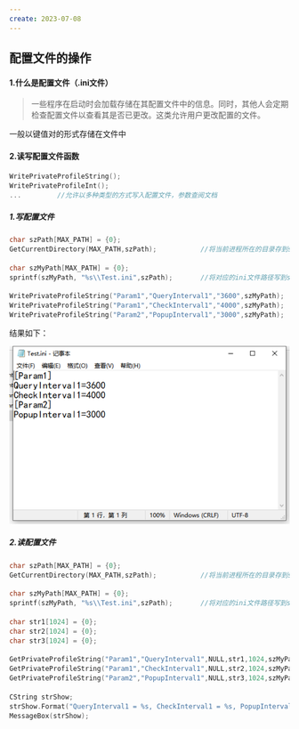 ```yaml
---
create: 2023-07-08
---
```

## 配置文件的操作

#### 1.什么是配置文件（.ini文件）

> 一些程序在启动时会加载存储在其配置文件中的信息。同时，其他人会定期检查配置文件以查看其是否已更改。这类允许用户更改配置的文件。

一般以键值对的形式存储在文件中

#### 2.读写配置文件函数

```C++
WritePrivateProfileString();
WritePrivateProfileInt();
...			//允许以多种类型的方式写入配置文件，参数查阅文档
```

##### 1.写配置文件

```C++
char szPath[MAX_PATH] = {0};
GetCurrentDirectory(MAX_PATH,szPath);			//将当前进程所在的目录存到szPath中

char szMyPath[MAX_PATH] = {0};
sprintf(szMyPath, "%s\\Test.ini",szPath);		//将对应的ini文件路径写到szMyPath中

WritePrivateProfileString("Param1","QueryInterval1","3600",szMyPath);	//写入参数
WritePrivateProfileString("Param1","CheckInterval1","4000",szMyPath);
WritePrivateProfileString("Param2","PopupInterval1","3000",szMyPath);
```

结果如下：

![](picture/配置文件演示.png)

##### 2.读配置文件

```C++
char szPath[MAX_PATH] = {0};
GetCurrentDirectory(MAX_PATH,szPath);			//将当前进程所在的目录存到szPath中

char szMyPath[MAX_PATH] = {0};
sprintf(szMyPath, "%s\\Test.ini",szPath);		//将对应的ini文件路径写到szMyPath中

char str1[1024] = {0};
char str2[1024] = {0};
char str3[1024] = {0};

GetPrivateProfileString("Param1","QueryInterval1",NULL,str1,1024,szMyPath);	//获取配置文件参数
GetPrivateProfileString("Param1","CheckInterval1",NULL,str2,1024,szMyPath);
GetPrivateProfileString("Param2","PopupInterval1",NULL,str3,1024,szMyPath);

CString strShow;
strShow.Format("QueryInterval1 = %s, CheckInterval1 = %s, PopupInterval1 = %s",str1,str2,str3);
MessageBox(strShow);
```




